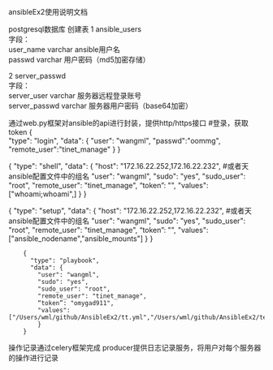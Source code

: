 ansibleEx2使用说明文档

postgresql数据库
创建表
1 ansible_users  
 字段：  
    user_name varchar ansible用户名  
    passwd    varchar 用户密码（md5加密存储）  

2 server_passwd  
 字段：  
    server_user   varchar 服务器远程登录账号  
    server_passwd varchar 服务器用户密码（base64加密）  



通过web.py框架对ansible的api进行封装，提供http/https接口
       #登录，获取token
        {       
            "type": "login",
            "data": {
                "user": "wangml",
                "passwd":"oommg",
                "remote_user":"tinet_manage"
            }
        }

 {
            "type": "shell",
            "data": {
                "host": "172.16.22.252,172.16.22.232",  #或者天ansible配置文件中的组名
                "user": "wangml",
                "sudo": "yes",
                "sudo_user": "root",
                "remote_user": "tinet_manage",
                “token”: "",
                "values": ["whoami;whoami",]
            }
        }


{
          "type": "setup",
          "data": {
            "host": "172.16.22.252,172.16.22.232",      #或者天ansible配置文件中的组名
            "user": "wangml",
            "sudo": "yes",
            "sudo_user": "root",
            "remote_user": "tinet_manage",
            “token”: "",
            "values":["ansible_nodename","ansible_mounts"]
            }
        }

        {
          "type": "playbook",
          "data": {
            "user": "wangml",
            "sudo": "yes",
            "sudo_user": "root",
            "remote_user": "tinet_manage",
            “token”: "omygad911",
            "values":["/Users/wml/github/AnsibleEx2/tt.yml","/Users/wml/github/AnsibleEx2/test.yml"]
            }
        }


操作记录通过celery框架完成
producer提供日志记录服务，将用户对每个服务器的操作进行记录
